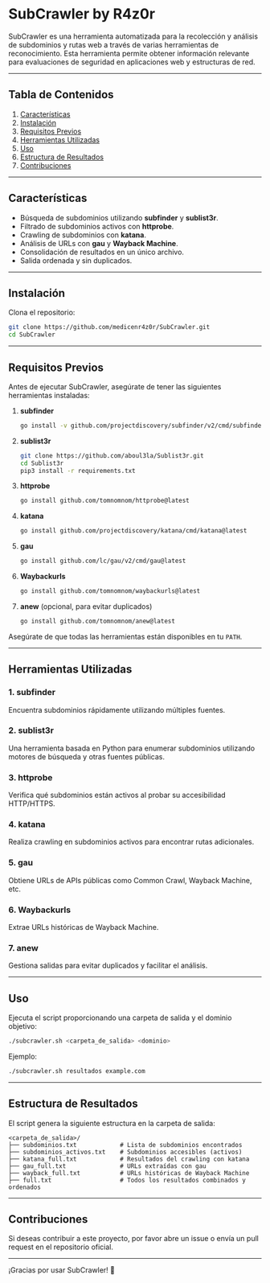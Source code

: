 # SubCrawler by R4z0r

SubCrawler es una herramienta automatizada para la recolección y análisis de subdominios y rutas web a través de varias herramientas de reconocimiento. Esta herramienta permite obtener información relevante para evaluaciones de seguridad en aplicaciones web y estructuras de red.

---

## Tabla de Contenidos

1. [Características](#características)
2. [Instalación](#instalación)
3. [Requisitos Previos](#requisitos-previos)
4. [Herramientas Utilizadas](#herramientas-utilizadas)
5. [Uso](#uso)
6. [Estructura de Resultados](#estructura-de-resultados)
7. [Contribuciones](#contribuciones)

---

## Características

- Búsqueda de subdominios utilizando **subfinder** y **sublist3r**.
- Filtrado de subdominios activos con **httprobe**.
- Crawling de subdominios con **katana**.
- Análisis de URLs con **gau** y **Wayback Machine**.
- Consolidación de resultados en un único archivo.
- Salida ordenada y sin duplicados.

---

## Instalación

Clona el repositorio:
```bash
git clone https://github.com/medicenr4z0r/SubCrawler.git
cd SubCrawler
```

---

## Requisitos Previos

Antes de ejecutar SubCrawler, asegúrate de tener las siguientes herramientas instaladas:

1. **subfinder**
   ```bash
   go install -v github.com/projectdiscovery/subfinder/v2/cmd/subfinder@latest
   ```

2. **sublist3r**
   ```bash
   git clone https://github.com/aboul3la/Sublist3r.git
   cd Sublist3r
   pip3 install -r requirements.txt
   ```

3. **httprobe**
   ```bash
   go install github.com/tomnomnom/httprobe@latest
   ```

4. **katana**
   ```bash
   go install github.com/projectdiscovery/katana/cmd/katana@latest
   ```

5. **gau**
   ```bash
   go install github.com/lc/gau/v2/cmd/gau@latest
   ```

6. **Waybackurls**
   ```bash
   go install github.com/tomnomnom/waybackurls@latest
   ```

7. **anew** (opcional, para evitar duplicados)
   ```bash
   go install github.com/tomnomnom/anew@latest
   ```

Asegúrate de que todas las herramientas están disponibles en tu `PATH`.

---

## Herramientas Utilizadas

### 1. subfinder
Encuentra subdominios rápidamente utilizando múltiples fuentes.

### 2. sublist3r
Una herramienta basada en Python para enumerar subdominios utilizando motores de búsqueda y otras fuentes públicas.

### 3. httprobe
Verifica qué subdominios están activos al probar su accesibilidad HTTP/HTTPS.

### 4. katana
Realiza crawling en subdominios activos para encontrar rutas adicionales.

### 5. gau
Obtiene URLs de APIs públicas como Common Crawl, Wayback Machine, etc.

### 6. Waybackurls
Extrae URLs históricas de Wayback Machine.

### 7. anew
Gestiona salidas para evitar duplicados y facilitar el análisis.

---

## Uso

Ejecuta el script proporcionando una carpeta de salida y el dominio objetivo:
```bash
./subcrawler.sh <carpeta_de_salida> <dominio>
```
Ejemplo:
```bash
./subcrawler.sh resultados example.com
```

---

## Estructura de Resultados

El script genera la siguiente estructura en la carpeta de salida:

```
<carpeta_de_salida>/
├── subdominios.txt            # Lista de subdominios encontrados
├── subdominios_activos.txt    # Subdominios accesibles (activos)
├── katana_full.txt            # Resultados del crawling con katana
├── gau_full.txt               # URLs extraídas con gau
├── wayback_full.txt           # URLs históricas de Wayback Machine
├── full.txt                   # Todos los resultados combinados y ordenados
```

---

## Contribuciones

Si deseas contribuir a este proyecto, por favor abre un issue o envía un pull request en el repositorio oficial.

---

¡Gracias por usar SubCrawler! 🚀
